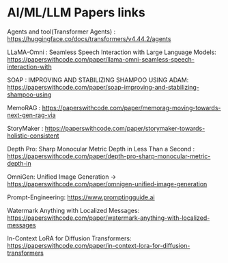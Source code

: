 # AI/ML/LLM Papers links

Agents and tool(Transformer Agents) : https://huggingface.co/docs/transformers/v4.44.2/agents 

LLaMA-Omni : Seamless Speech Interaction with Large Language Models: https://paperswithcode.com/paper/llama-omni-seamless-speech-interaction-with

SOAP : IMPROVING AND STABILIZING SHAMPOO USING ADAM: https://paperswithcode.com/paper/soap-improving-and-stabilizing-shampoo-using

MemoRAG : https://paperswithcode.com/paper/memorag-moving-towards-next-gen-rag-via

StoryMaker : https://paperswithcode.com/paper/storymaker-towards-holistic-consistent

Depth Pro: Sharp Monocular Metric Depth in Less Than a Second : https://paperswithcode.com/paper/depth-pro-sharp-monocular-metric-depth-in

OmniGen: Unified Image Generation -> https://paperswithcode.com/paper/omnigen-unified-image-generation

Prompt-Engineering: https://www.promptingguide.ai

Watermark Anything with Localized Messages: https://paperswithcode.com/paper/watermark-anything-with-localized-messages


In-Context LoRA for Diffusion Transformers: https://paperswithcode.com/paper/in-context-lora-for-diffusion-transformers
